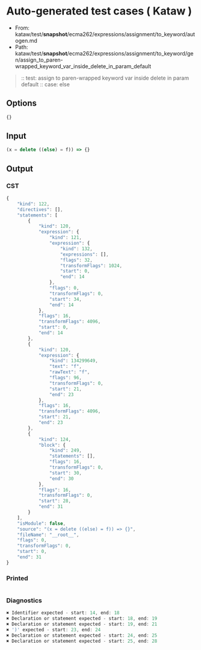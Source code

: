 # Auto-generated test cases ( Kataw )
- From: kataw/test/__snapshot__/ecma262/expressions/assignment/to_keyword/autogen.md
- Path: kataw/test/__snapshot__/ecma262/expressions/assignment/to_keyword/gen/assign_to_paren-wrapped_keyword_var_inside_delete_in_param_default
> :: test: assign to paren-wrapped keyword var inside delete in param default
> :: case: else
## Options

`````js
{}
`````
## Input

`````js
(x = delete ((else) = f)) => {}
`````
## Output

### CST

```javascript
{
    "kind": 122,
    "directives": [],
    "statements": [
        {
            "kind": 120,
            "expression": {
                "kind": 121,
                "expression": {
                    "kind": 132,
                    "expressions": [],
                    "flags": 32,
                    "transformFlags": 1024,
                    "start": 0,
                    "end": 14
                },
                "flags": 0,
                "transformFlags": 0,
                "start": 34,
                "end": 14
            },
            "flags": 16,
            "transformFlags": 4096,
            "start": 0,
            "end": 14
        },
        {
            "kind": 120,
            "expression": {
                "kind": 134299649,
                "text": "f",
                "rawText": "f",
                "flags": 96,
                "transformFlags": 0,
                "start": 21,
                "end": 23
            },
            "flags": 16,
            "transformFlags": 4096,
            "start": 21,
            "end": 23
        },
        {
            "kind": 124,
            "block": {
                "kind": 249,
                "statements": [],
                "flags": 16,
                "transformFlags": 0,
                "start": 30,
                "end": 30
            },
            "flags": 16,
            "transformFlags": 0,
            "start": 28,
            "end": 31
        }
    ],
    "isModule": false,
    "source": "(x = delete ((else) = f)) => {}",
    "fileName": "__root__",
    "flags": 0,
    "transformFlags": 0,
    "start": 0,
    "end": 31
}
```

### Printed

```javascript

```

### Diagnostics

```javascript
✖ Identifier expected - start: 14, end: 18
✖ Declaration or statement expected - start: 18, end: 19
✖ Declaration or statement expected - start: 19, end: 21
✖ ')' expected - start: 23, end: 24
✖ Declaration or statement expected - start: 24, end: 25
✖ Declaration or statement expected - start: 25, end: 28

```


